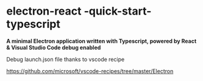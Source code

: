 # electron-react -quick-start-typescript

**A minimal Electron application written with Typescript, powered by React & Visual Studio Code debug enabled**

Debug launch.json file thanks to vscode recipe

https://github.com/microsoft/vscode-recipes/tree/master/Electron